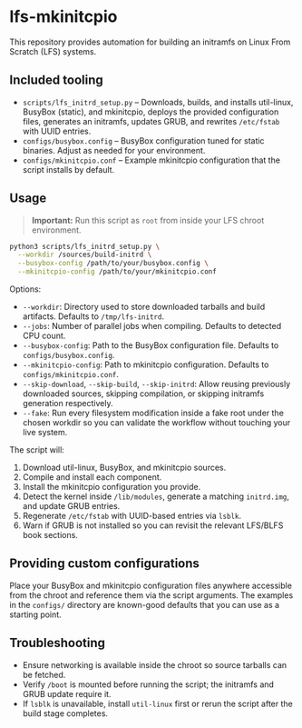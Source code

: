 # lfs-mkinitcpio

This repository provides automation for building an initramfs on Linux From Scratch (LFS) systems.

## Included tooling

* `scripts/lfs_initrd_setup.py` – Downloads, builds, and installs util-linux, BusyBox (static), and mkinitcpio, deploys the provided configuration files, generates an initramfs, updates GRUB, and rewrites `/etc/fstab` with UUID entries.
* `configs/busybox.config` – BusyBox configuration tuned for static binaries. Adjust as needed for your environment.
* `configs/mkinitcpio.conf` – Example mkinitcpio configuration that the script installs by default.

## Usage

> **Important:** Run this script as `root` from inside your LFS chroot environment.

```bash
python3 scripts/lfs_initrd_setup.py \
  --workdir /sources/build-initrd \
  --busybox-config /path/to/your/busybox.config \
  --mkinitcpio-config /path/to/your/mkinitcpio.conf
```

Options:

* `--workdir`: Directory used to store downloaded tarballs and build artifacts. Defaults to `/tmp/lfs-initrd`.
* `--jobs`: Number of parallel jobs when compiling. Defaults to detected CPU count.
* `--busybox-config`: Path to the BusyBox configuration file. Defaults to `configs/busybox.config`.
* `--mkinitcpio-config`: Path to mkinitcpio configuration. Defaults to `configs/mkinitcpio.conf`.
* `--skip-download`, `--skip-build`, `--skip-initrd`: Allow reusing previously downloaded sources, skipping compilation, or skipping initramfs generation respectively.
* `--fake`: Run every filesystem modification inside a fake root under the chosen workdir so you can validate the workflow without touching your live system.

The script will:

1. Download util-linux, BusyBox, and mkinitcpio sources.
2. Compile and install each component.
3. Install the mkinitcpio configuration you provide.
4. Detect the kernel inside `/lib/modules`, generate a matching `initrd.img`, and update GRUB entries.
5. Regenerate `/etc/fstab` with UUID-based entries via `lsblk`.
6. Warn if GRUB is not installed so you can revisit the relevant LFS/BLFS book sections.

## Providing custom configurations

Place your BusyBox and mkinitcpio configuration files anywhere accessible from the chroot and reference them via the script arguments. The examples in the `configs/` directory are known-good defaults that you can use as a starting point.

## Troubleshooting

* Ensure networking is available inside the chroot so source tarballs can be fetched.
* Verify `/boot` is mounted before running the script; the initramfs and GRUB update require it.
* If `lsblk` is unavailable, install `util-linux` first or rerun the script after the build stage completes.
